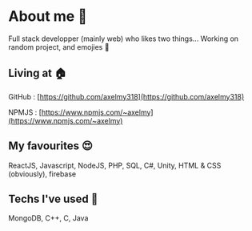 # About me 👋
Full stack developper (mainly web) who likes two things... Working on random project, and emojies 👀

## Living at 🏠
GitHub : [https://github.com/axelmy318](https://github.com/axelmy318)

NPMJS : [https://www.npmjs.com/~axelmy](https://www.npmjs.com/~axelmy)

## My favourites 😍
ReactJS, Javascript, NodeJS, PHP, SQL, C#, Unity, HTML & CSS (obviously), firebase

## Techs I've used 👀
MongoDB, C++, C, Java
